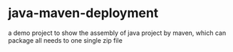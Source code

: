 # java-maven-deployment

a demo project to show the assembly of java project by maven, which can package all needs to one single zip file
